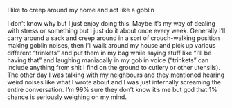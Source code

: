 I like to creep around my home and act like a goblin

I don’t know why but I just enjoy doing this. Maybe it’s my way of dealing with stress or something but I just do it about once every week. Generally I’ll carry around a sack and creep around in a sort of crouch-walking position making goblin noises, then I’ll walk around my house and pick up various different “trinkets” and put them in my bag while saying stuff like “I’ll be having that” and laughing maniacally in my goblin voice (“trinkets” can include anything from shit I find on the ground to cutlery or other utensils). The other day I was talking with my neighbours and they mentioned hearing weird noises like what I wrote about and I was just internally screaming the entire conversation. I’m 99% sure they don’t know it’s me but god that 1% chance is seriously weighing on my mind.

